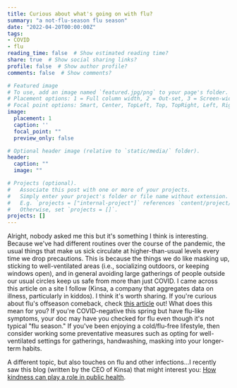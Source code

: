 ```yaml
---
title: Curious about what's going on with flu?
summary: "a not-flu-season flu season"
date: "2022-04-20T00:00:00Z"
tags:
- COVID
- flu
reading_time: false  # Show estimated reading time?
share: true  # Show social sharing links?
profile: false  # Show author profile?
comments: false  # Show comments?

# Featured image
# To use, add an image named `featured.jpg/png` to your page's folder.
# Placement options: 1 = Full column width, 2 = Out-set, 3 = Screen-width
# Focal point options: Smart, Center, TopLeft, Top, TopRight, Left, Right, BottomLeft, Bottom, BottomRight
image:
  placement: 1
  caption: ''
  focal_point: ""
  preview_only: false

# Optional header image (relative to `static/media/` folder).
header:
  caption: ""
  image: ""

# Projects (optional).
#   Associate this post with one or more of your projects.
#   Simply enter your project's folder or file name without extension.
#   E.g. `projects = ["internal-project"]` references `content/project/deep-learning/index.md`.
#   Otherwise, set `projects = []`.
projects: []
---
```

Alright, nobody asked me this but it's something I think is interesting. Because we've had different routines over the course of the pandemic, the usual things that make us sick circulate at higher-than-usual levels every time we drop precautions. This is because the things we do like masking up, sticking to well-ventilated areas (i.e., socializing outdoors, or keeping windows open), and in general avoiding large gatherings of people outside our usual circles keep us safe from more than just COVID. I came across this article on a site I follow (Kinsa, a company that aggregates data on illness, particularly in kiddos). I think it's worth sharing. If you're curious about flu's offseason comeback, check [this article](https://healthweather.us/analysis/is-the-flu-making-a-late-season-comeback?utm_campaign=Health%20Alerts&utm_medium=email&_hsmi=210361718&_hsenc=p2ANqtz-_Z6G47N93e8a0hQM2Kd86UCeWzW_cyFsjJ9ZnJFTPp0soAjPrJu6M-evhwb2U6s3dVNjnfSWNqIc9HTQVFexAVz_gg-w&utm_content=210362202&utm_source=hs_email) out! What does this mean for you? If you're COVID-negative this spring but have flu-like symptoms, your doc may have you checked for flu even though it's not typical "flu season." If you've been enjoying a cold/flu-free lifestyle, then consider working some preventative measures such as opting for well-ventilated settings for gatherings, handwashing, masking into your longer-term habits.


A different topic, but also touches on flu and other infections...I recently saw this blog (written by the CEO of Kinsa) that might interest you: [How kindness can play a role in public health](https://inder-singh.medium.com/killing-it-with-kindness-how-respect-can-change-the-covid-game-d63342137c1d).